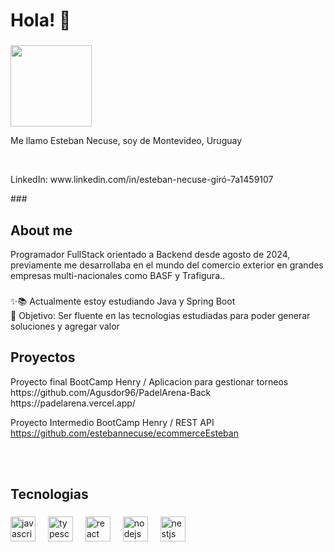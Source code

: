 <h1 align="left">Hola!  👋</h1>

###
<img src="https://res.cloudinary.com/dvammbscm/image/upload/v1723834378/Foto_Personal_kadh8z.jpg" height="130" width="130">

<p align="left">Me llamo Esteban Necuse, soy de Montevideo, Uruguay</p>

</br>
<p>LinkedIn: www.linkedin.com/in/esteban-necuse-giró-7a1459107</p>
###

<h2 align="left">About me</h2>

<p>Programador FullStack orientado a Backend desde agosto de 2024, previamente me desarrollaba en el mundo del comercio exterior en grandes empresas multi-nacionales como BASF y Trafigura..</p>

###

<p align="left">✨📚 Actualmente estoy estudiando Java y Spring Boot <br>🎯 Objetivo: Ser fluente en las tecnologias estudiadas para poder generar soluciones y agregar valor</p>

###

<h2 align="left">Proyectos</h2>

<p>
  Proyecto final BootCamp Henry / Aplicacion para gestionar torneos 
  https://github.com/Agusdor96/PadelArena-Back
  https://padelarena.vercel.app/

  Proyecto Intermedio BootCamp Henry / REST API
  https://github.com/estebannecuse/ecommerceEsteban
</p>

</br>

</br>

###

<h2 align="left">Tecnologias</h2>

###

<div align="left">
  <img src="https://cdn.jsdelivr.net/gh/devicons/devicon/icons/javascript/javascript-original.svg" height="40" alt="javascript logo"  />
  <img width="12" />
  <img src="https://cdn.jsdelivr.net/gh/devicons/devicon/icons/typescript/typescript-original.svg" height="40" alt="typescript logo"  />
  <img width="12" />
  <img src="https://cdn.jsdelivr.net/gh/devicons/devicon/icons/react/react-original.svg" height="40" alt="react logo"  />
  <img width="12" />
  <img src="https://cdn.jsdelivr.net/gh/devicons/devicon/icons/nodejs/nodejs-original.svg" height="40" alt="nodejs logo"  />
  <img width="12" />
  <img src="https://res.cloudinary.com/dvammbscm/image/upload/v1723835060/nestJs_x8clzs.png" height="40" alt="nestjs logo"  />
  <img width="12" />
</div>

###

